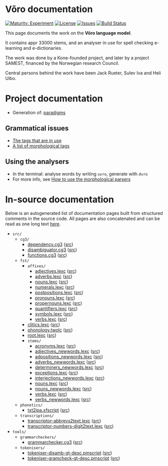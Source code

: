 # Võro documentation

[![Maturity: Experiment](https://img.shields.io/badge/Maturity-Experiment-black.svg)](https://giellalt.github.io/MaturityClassification.html)
[![License](https://img.shields.io/github/license/giellalt/lang-vro)](https://github.com/giellalt/lang-vro/blob/main/LICENSE)
[![Issues](https://img.shields.io/github/issues/giellalt/lang-vro)](https://github.com/giellalt/lang-vro/issues)
[![Build Status](https://divvun-tc.thetc.se/api/github/v1/repository/giellalt/lang-vro/main/badge.svg)](https://github.com/giellalt/lang-vro/actions)

This page documents the work on the **Võro language model**. 

It contains appr 33000 stems, and an analyser in use for
spell checking e-learning and e-dictionaries.

The work was done by a Kone-founded project, and later by
a project SAMEST, financed by the Norwegian research Council.

Central persons behind the work have been
Jack Rueter, Sulev Iva and Heli Uibo.

# Project documentation

* Generation of: [paradigms](http://giellatekno.uit.no/cgi/p-vro.fin.html)

## Grammatical issues

* [The tags that are in use](https://github.com/giellalt/lang-vro/blob/main/src/fst/root.lexc)
* [A list of morphological tags](/lang/common/MorphologicalTags.html)

## Using the analysers

* In the terminal: analyse words by writing `uvro`, generate with `dvro`
* For more info, see [How to use the morphological parsers](/tools/docu-sme-manual.html)

# In-source documentation

Below is an autogenerated list of documentation pages built from structured comments in the source code. All pages are also concatenated and can be read as one long text [here](vro.md).

* `src/`
    * `cg3/`
        * [dependency.cg3](src-cg3-dependency.cg3.html) ([src](https://github.com/giellalt/lang-vro/blob/main/src/cg3/dependency.cg3))
        * [disambiguator.cg3](src-cg3-disambiguator.cg3.html) ([src](https://github.com/giellalt/lang-vro/blob/main/src/cg3/disambiguator.cg3))
        * [functions.cg3](src-cg3-functions.cg3.html) ([src](https://github.com/giellalt/lang-vro/blob/main/src/cg3/functions.cg3))
    * `fst/`
        * `affixes/`
            * [adjectives.lexc](src-fst-affixes-adjectives.lexc.html) ([src](https://github.com/giellalt/lang-vro/blob/main/src/fst/affixes/adjectives.lexc))
            * [adverbs.lexc](src-fst-affixes-adverbs.lexc.html) ([src](https://github.com/giellalt/lang-vro/blob/main/src/fst/affixes/adverbs.lexc))
            * [nouns.lexc](src-fst-affixes-nouns.lexc.html) ([src](https://github.com/giellalt/lang-vro/blob/main/src/fst/affixes/nouns.lexc))
            * [numerals.lexc](src-fst-affixes-numerals.lexc.html) ([src](https://github.com/giellalt/lang-vro/blob/main/src/fst/affixes/numerals.lexc))
            * [postpositions.lexc](src-fst-affixes-postpositions.lexc.html) ([src](https://github.com/giellalt/lang-vro/blob/main/src/fst/affixes/postpositions.lexc))
            * [pronouns.lexc](src-fst-affixes-pronouns.lexc.html) ([src](https://github.com/giellalt/lang-vro/blob/main/src/fst/affixes/pronouns.lexc))
            * [propernouns.lexc](src-fst-affixes-propernouns.lexc.html) ([src](https://github.com/giellalt/lang-vro/blob/main/src/fst/affixes/propernouns.lexc))
            * [quantifiers.lexc](src-fst-affixes-quantifiers.lexc.html) ([src](https://github.com/giellalt/lang-vro/blob/main/src/fst/affixes/quantifiers.lexc))
            * [symbols.lexc](src-fst-affixes-symbols.lexc.html) ([src](https://github.com/giellalt/lang-vro/blob/main/src/fst/affixes/symbols.lexc))
            * [verbs.lexc](src-fst-affixes-verbs.lexc.html) ([src](https://github.com/giellalt/lang-vro/blob/main/src/fst/affixes/verbs.lexc))
        * [clitics.lexc](src-fst-clitics.lexc.html) ([src](https://github.com/giellalt/lang-vro/blob/main/src/fst/clitics.lexc))
        * [phonology.twolc](src-fst-phonology.twolc.html) ([src](https://github.com/giellalt/lang-vro/blob/main/src/fst/phonology.twolc))
        * [root.lexc](src-fst-root.lexc.html) ([src](https://github.com/giellalt/lang-vro/blob/main/src/fst/root.lexc))
        * `stems/`
            * [acronyms.lexc](src-fst-stems-acronyms.lexc.html) ([src](https://github.com/giellalt/lang-vro/blob/main/src/fst/stems/acronyms.lexc))
            * [adjectives_newwords.lexc](src-fst-stems-adjectives_newwords.lexc.html) ([src](https://github.com/giellalt/lang-vro/blob/main/src/fst/stems/adjectives_newwords.lexc))
            * [adpositions_newwords.lexc](src-fst-stems-adpositions_newwords.lexc.html) ([src](https://github.com/giellalt/lang-vro/blob/main/src/fst/stems/adpositions_newwords.lexc))
            * [adverbs_newwords.lexc](src-fst-stems-adverbs_newwords.lexc.html) ([src](https://github.com/giellalt/lang-vro/blob/main/src/fst/stems/adverbs_newwords.lexc))
            * [determiners_newwords.lexc](src-fst-stems-determiners_newwords.lexc.html) ([src](https://github.com/giellalt/lang-vro/blob/main/src/fst/stems/determiners_newwords.lexc))
            * [exceptions.lexc](src-fst-stems-exceptions.lexc.html) ([src](https://github.com/giellalt/lang-vro/blob/main/src/fst/stems/exceptions.lexc))
            * [interjections_newwords.lexc](src-fst-stems-interjections_newwords.lexc.html) ([src](https://github.com/giellalt/lang-vro/blob/main/src/fst/stems/interjections_newwords.lexc))
            * [nouns.lexc](src-fst-stems-nouns.lexc.html) ([src](https://github.com/giellalt/lang-vro/blob/main/src/fst/stems/nouns.lexc))
            * [nouns_newwords.lexc](src-fst-stems-nouns_newwords.lexc.html) ([src](https://github.com/giellalt/lang-vro/blob/main/src/fst/stems/nouns_newwords.lexc))
            * [verbs.lexc](src-fst-stems-verbs.lexc.html) ([src](https://github.com/giellalt/lang-vro/blob/main/src/fst/stems/verbs.lexc))
            * [verbs_newwords.lexc](src-fst-stems-verbs_newwords.lexc.html) ([src](https://github.com/giellalt/lang-vro/blob/main/src/fst/stems/verbs_newwords.lexc))
    * `phonetics/`
        * [txt2ipa.xfscript](src-phonetics-txt2ipa.xfscript.html) ([src](https://github.com/giellalt/lang-vro/blob/main/src/phonetics/txt2ipa.xfscript))
    * `transcriptions/`
        * [transcriptor-abbrevs2text.lexc](src-transcriptions-transcriptor-abbrevs2text.lexc.html) ([src](https://github.com/giellalt/lang-vro/blob/main/src/transcriptions/transcriptor-abbrevs2text.lexc))
        * [transcriptor-numbers-digit2text.lexc](src-transcriptions-transcriptor-numbers-digit2text.lexc.html) ([src](https://github.com/giellalt/lang-vro/blob/main/src/transcriptions/transcriptor-numbers-digit2text.lexc))
* `tools/`
    * `grammarcheckers/`
        * [grammarchecker.cg3](tools-grammarcheckers-grammarchecker.cg3.html) ([src](https://github.com/giellalt/lang-vro/blob/main/tools/grammarcheckers/grammarchecker.cg3))
    * `tokenisers/`
        * [tokeniser-disamb-gt-desc.pmscript](tools-tokenisers-tokeniser-disamb-gt-desc.pmscript.html) ([src](https://github.com/giellalt/lang-vro/blob/main/tools/tokenisers/tokeniser-disamb-gt-desc.pmscript))
        * [tokeniser-gramcheck-gt-desc.pmscript](tools-tokenisers-tokeniser-gramcheck-gt-desc.pmscript.html) ([src](https://github.com/giellalt/lang-vro/blob/main/tools/tokenisers/tokeniser-gramcheck-gt-desc.pmscript))
